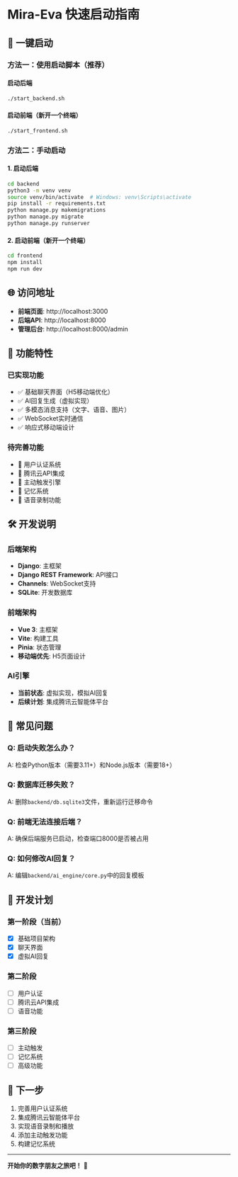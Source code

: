 # Mira-Eva 快速启动指南

## 🚀 一键启动

### 方法一：使用启动脚本（推荐）

#### 启动后端
```bash
./start_backend.sh
```

#### 启动前端（新开一个终端）
```bash
./start_frontend.sh
```

### 方法二：手动启动

#### 1. 启动后端
```bash
cd backend
python3 -m venv venv
source venv/bin/activate  # Windows: venv\Scripts\activate
pip install -r requirements.txt
python manage.py makemigrations
python manage.py migrate
python manage.py runserver
```

#### 2. 启动前端（新开一个终端）
```bash
cd frontend
npm install
npm run dev
```

## 🌐 访问地址

- **前端页面**: http://localhost:3000
- **后端API**: http://localhost:8000
- **管理后台**: http://localhost:8000/admin

## 📱 功能特性

### 已实现功能
- ✅ 基础聊天界面（H5移动端优化）
- ✅ AI回复生成（虚拟实现）
- ✅ 多模态消息支持（文字、语音、图片）
- ✅ WebSocket实时通信
- ✅ 响应式移动端设计

### 待完善功能
- 🔄 用户认证系统
- 🔄 腾讯云API集成
- 🔄 主动触发引擎
- 🔄 记忆系统
- 🔄 语音录制功能

## 🛠️ 开发说明

### 后端架构
- **Django**: 主框架
- **Django REST Framework**: API接口
- **Channels**: WebSocket支持
- **SQLite**: 开发数据库

### 前端架构
- **Vue 3**: 主框架
- **Vite**: 构建工具
- **Pinia**: 状态管理
- **移动端优先**: H5页面设计

### AI引擎
- **当前状态**: 虚拟实现，模拟AI回复
- **后续计划**: 集成腾讯云智能体平台

## 🔧 常见问题

### Q: 启动失败怎么办？
A: 检查Python版本（需要3.11+）和Node.js版本（需要18+）

### Q: 数据库迁移失败？
A: 删除`backend/db.sqlite3`文件，重新运行迁移命令

### Q: 前端无法连接后端？
A: 确保后端服务已启动，检查端口8000是否被占用

### Q: 如何修改AI回复？
A: 编辑`backend/ai_engine/core.py`中的回复模板

## 📝 开发计划

### 第一阶段（当前）
- [x] 基础项目架构
- [x] 聊天界面
- [x] 虚拟AI回复

### 第二阶段
- [ ] 用户认证
- [ ] 腾讯云API集成
- [ ] 语音功能

### 第三阶段
- [ ] 主动触发
- [ ] 记忆系统
- [ ] 高级功能

## 🎯 下一步

1. 完善用户认证系统
2. 集成腾讯云智能体平台
3. 实现语音录制和播放
4. 添加主动触发功能
5. 构建记忆系统

---

**开始你的数字朋友之旅吧！** 🌟
